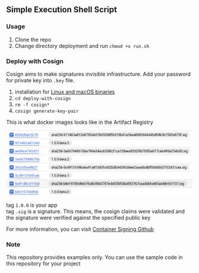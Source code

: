 ##  Simple Execution Shell Script

### Usage
  1. Clone the repo
  2. Change directory deployment and run `chmod +x run.sh`

### Deploy with Cosign
Cosign aims to make signatures invisible infrastructure. Add your password for private key into `.key` file.
  1. installation for [Linux and macOS binaries](https://github.com/sigstore/cosign/releases/latest)
  2. `cd deploy-with-cosign`
  3. `rm -f cosign*`
  4. `cosign generate-key-pair`

This is what docker images looks like in the Artifact Registry

![Sample Docker Images](./Screenshot%202023-05-13%20at%2010-13-10%20Digests%20for%20tools%20%E2%80%93%20Artifact%20Registry%20%E2%80%93%20Personal%20%E2%80%93%20Google%20Cloud%20console.png)

tag `1.0.0` is your app\
tag `.sig` is a signature. This means, the cosign claims were validated and the signature were verified against the specified public key
  
For more information, you can visit [Container Signing Github](https://github.com/sigstore/cosign)

### Note
This repository provides examples only. You can use the sample code in this repository for your project